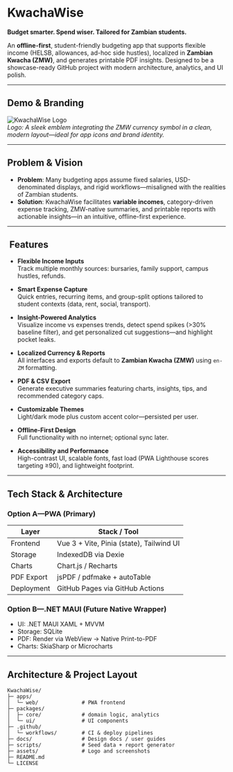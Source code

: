 # KwachaWise

**Budget smarter. Spend wiser. Tailored for Zambian students.**

An **offline-first**, student-friendly budgeting app that supports flexible income (HELSB, allowances, ad-hoc side hustles), localized in **Zambian Kwacha (ZMW)**, and generates printable PDF insights. Designed to be a showcase-ready GitHub project with modern architecture, analytics, and UI polish.

---

##  Demo & Branding

![KwachaWise Logo](./assets/logo.png)  
*Logo: A sleek emblem integrating the ZMW currency symbol in a clean, modern layout—ideal for app icons and brand identity.*

---

## Problem & Vision

- **Problem**: Many budgeting apps assume fixed salaries, USD-denominated displays, and rigid workflows—misaligned with the realities of Zambian students.
- **Solution**: KwachaWise facilitates **variable incomes**, category-driven expense tracking, ZMW-native summaries, and printable reports with actionable insights—in an intuitive, offline-first experience.

---

## ​ Features

- **Flexible Income Inputs**  
  Track multiple monthly sources: bursaries, family support, campus hustles, refunds.

- **Smart Expense Capture**  
  Quick entries, recurring items, and group-split options tailored to student contexts (data, rent, social, transport).

- **Insight-Powered Analytics**  
  Visualize income vs expenses trends, detect spend spikes (>30% baseline filter), and get personalized cut suggestions—and highlight pocket leaks.

- **Localized Currency & Reports**  
  All interfaces and exports default to **Zambian Kwacha (ZMW)** using `en-ZM` formatting.

- **PDF & CSV Export**  
  Generate executive summaries featuring charts, insights, tips, and recommended category caps.

- **Customizable Themes**  
  Light/dark mode plus custom accent color—persisted per user.

- **Offline-First Design**  
  Full functionality with no internet; optional sync later.

- **Accessibility and Performance**  
  High-contrast UI, scalable fonts, fast load (PWA Lighthouse scores targeting ≥90), and lightweight footprint.

---

##  Tech Stack & Architecture

### Option A—PWA (Primary)

| Layer      | Stack / Tool                          |
|------------|----------------------------------------|
| Frontend   | Vue 3 + Vite, Pinia (state), Tailwind UI |
| Storage    | IndexedDB via Dexie                    |
| Charts     | Chart.js / Recharts                    |
| PDF Export | jsPDF / pdfmake + autoTable            |
| Deployment | GitHub Pages via GitHub Actions        |

### Option B—.NET MAUI (Future Native Wrapper)

- UI: .NET MAUI XAML + MVVM
- Storage: SQLite
- PDF: Render via WebView → Native Print-to-PDF
- Charts: SkiaSharp or Microcharts

---

##  Architecture & Project Layout

```text
KwachaWise/
├─ apps/
│  └─ web/              # PWA frontend
├─ packages/
│  ├─ core/             # domain logic, analytics
│  └─ ui/               # UI components
├─ .github/
│  └─ workflows/        # CI & deploy pipelines
├─ docs/                # Design docs / user guides
├─ scripts/             # Seed data + report generator
├─ assets/              # Logo and screenshots
├─ README.md
└─ LICENSE
